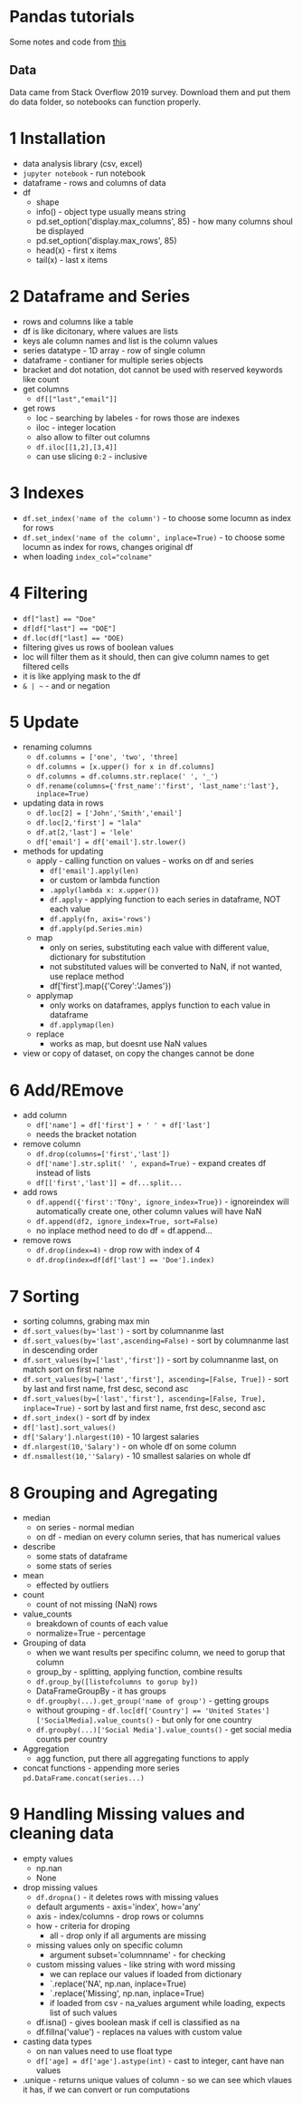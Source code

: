 # Pandas tutorials

Some notes and code from [this](https://www.youtube.com/playlist?list=PL-osiE80TeTsWmV9i9c58mdDCSskIFdDS)

## Data

Data came from Stack Overflow 2019 survey. Download them and put them do data folder, so notebooks can function properly.

# 1 Installation

- data analysis library (csv, excel)
- `jupyter notebook` - run notebook
- dataframe - rows and columns of data
- df
  - shape
  - info() - object type usually means string
  - pd.set_option('display.max_columns', 85) - how many columns shoul be displayed
  - pd.set_option('display.max_rows', 85)
  - head(x) - first x items
  - tail(x) - last x items

# 2 Dataframe and Series

- rows and columns like a table
- df is like dicitonary, where values are lists
- keys ale column names and list is the column values
- series datatype - 1D array - row of single column
- dataframe - contianer for multiple series objects
- bracket and dot notation, dot cannot be used with reserved keywords like count
- get columns
  - `df[["last","email"]]`
- get rows
  - loc - searching by labeles - for rows those are indexes
  - iloc - integer location
  - also allow to filter out columns
  - `df.iloc[[1,2],[3,4]]`
  - can use slicing `0:2` - inclusive

# 3 Indexes

- `df.set_index('name of the column')` - to choose some locumn as index for rows
- `df.set_index('name of the column', inplace=True)` - to choose some locumn as index for rows, changes original df
- when loading `index_col="colname"`

# 4 Filtering

- `df["last] == "Doe"`
- `df[df["last"] == "DOE"]`
- `df.loc(df["last] == "DOE)`
- filtering gives us rows of boolean values
- loc will filter them as it should, then can give column names to get filtered cells
- it is like applying mask to the df
- `& | ~` - and or negation

# 5 Update

- renaming columns
  - `df.columns = ['one', 'two', 'three]`
  - `df.columns = [x.upper() for x in df.columns]`
  - `df.columns = df.columns.str.replace(' ', '_')`
  - `df.rename(columns={'frst_name':'first', 'last_name':'last'}, inplace=True)`
- updating data in rows
  - `df.loc[2] = ['John','Smith','email']`
  - `df.loc[2,'first'] = "lala"`
  - `df.at[2,'last'] = 'lele'`
  - `df['email'] = df['email'].str.lower()`
- methods for updating
  - apply - calling function on values - works on df and series
    - `df['email'].apply(len)`
    - or custom or lambda function
    - `.apply(lambda x: x.upper())`
    - `df.apply` - applying function to each series in dataframe, NOT each value
    - `df.apply(fn, axis='rows')`
    - `df.apply(pd.Series.min)`
  - map
    - only on series, substituting each value with different value, dictionary for substitution
    - not substituted values will be converted to NaN, if not wanted, use replace method
    - df['first'].map({'Corey':'James'})
  - applymap
    - only works on dataframes, applys function to each value in dataframe
    - `df.applymap(len)`
  - replace
    - works as map, but doesnt use NaN values
- view or copy of dataset, on copy the changes cannot be done

# 6 Add/REmove

- add column
  - `df['name'] = df['first'] + ' ' + df['last']`
  - needs the bracket notation
- remove column
  - `df.drop(columns=['first','last'])`
  - `df['name'].str.split(' ', expand=True)` - expand creates df instead of lists
  - `df[['first','last']] = df...split...`
- add rows
  - `df.append({'first':'TOny', ignore_index=True})` - ignoreindex will automatically create one, other column values will have NaN
  - `df.append(df2, ignore_index=True, sort=False)`
  - no inplace method need to do df = df.append...
- remove rows
  - `df.drop(index=4)` - drop row with index of 4
  - `df.drop(index=df[df['last'] == 'Doe'].index)`

# 7 Sorting

- sorting columns, grabing max min
- `df.sort_values(by='last')` - sort by columnanme last
- `df.sort_values(by='last',ascending=False)` - sort by columnanme last in descending order
- `df.sort_values(by=['last','first'])` - sort by columnanme last, on match sort on first name
- `df.sort_values(by=['last','first'], ascending=[False, True])` - sort by last and first name, frst desc, second asc
- `df.sort_values(by=['last','first'], ascending=[False, True], inplace=True)` - sort by last and first name, frst desc, second asc
- `df.sort_index()` - sort df by index
- `df['last].sort_values()`
- `df['Salary'].nlargest(10)` - 10 largest salaries
- `df.nlargest(10,'Salary')` - on whole df on some column
- `df.nsmallest(10,''Salary)` - 10 smallest salaries on whole df

# 8 Grouping and Agregating

- median
  - on series - normal median
  - on df - median on every column series, that has numerical values
- describe
  - some stats of dataframe
  - some stats of series
- mean
  - effected by outliers
- count
  - count of not missing (NaN) rows
- value_counts
  - breakdown of counts of each value
  - normalize=True - percentage
- Grouping of data
  - when we want results per specifinc column, we need to gorup that column
  - group_by - splitting, applying function, combine results
  - `df.group_by([listofcolumns to gorup by])`
  - DataFrameGroupBy - it has groups
  - `df.groupby(...).get_group('name of group')` - getting groups
  - without grouping - `df.loc[df['Country'] == 'United States']['SocialMedia].value_counts()` - but only for one country
  - `df.groupby(...)['Social Media'].value_counts()` - get social media counts per country
- Aggregation
  - agg function, put there all aggregating functions to apply
- concat functions - appending more series `pd.DataFrame.concat(series...)`

# 9 Handling Missing values and cleaning data

- empty values
  - np.nan
  - None
- drop missing values
  - `df.dropna()` - it deletes rows with missing values
  - default arguments - axis='index', how='any'
  - axis - index/columns - drop rows or columns
  - how - criteria for droping
    - all - drop only if all arguments are missing
  - missing values only on specific column
    - argument subset='columnname' - for checking
  - custom missing values - like string with word missing
    - we can replace our values if loaded from dictionary
    - `.replace('NA', np.nan, inplace=True)
    - `.replace('Missing', np.nan, inplace=True)
    - if loaded from csv - na_values argument while loading, expects list of such values
  - df.isna() - gives boolean mask if cell is classified as na
  - df.fillna('value') - replaces na values with custom value
- casting data types
  - on nan values need to use float type
  - `df['age] = df['age'].astype(int)` - cast to integer, cant have nan values
- .unique - returns unique values of column - so we can see which vlaues it has, if we can convert or run computations
